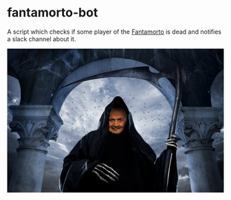 # fantamorto-bot

A script which checks if some player of the [Fantamorto](https://www.fantamorto.org/) is dead and notifies a slack channel about it.

![](mockup/fantamorto-bot.jpg)
